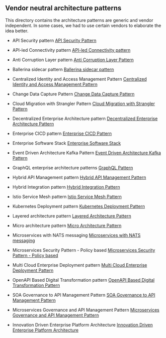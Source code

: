## Vendor neutral architecture patterns
This directory contains the architecture patterns are generic and vendor independent. In some cases, we had to use certain vendors to elaborate the idea better. 

- API Security pattern
[API Security Pattern](API-Security-Pattern.md)

- API-led Connectivity pattern
[API-led Connectivity pattern](API-led-Connectivity-Pattern.md)

- Anti Corruption Layer pattern
[Anti Corruption Layer Pattern](Anti-Corruption-Layer-Pattern.md)

- Ballerina sidecar pattern
[Ballerina sidecar pattern](Ballerina-sidecar-pattern-microservices.md)

- Centralized Identity and Access Management Pattern
[Centralized Identity and Access Management Pattern](Centralized-Identity-Access-Management-Pattern.md)

- Change Data Capture Pattern [Change Data Capture Pattern](Introduction-to-Change-Data-Capture.md)

- Cloud Migration with Strangler Pattern
[Cloud Migration with Strangler Pattern](Cloud-Migration-Strangler-Pattern.md)

- Decentralized Enterprise Architecture pattern
[Decentralized Enterprise Architecture Pattern](Decentralized-Enterpise-Architecture-Pattern.md)

- Enterprise CICD pattern
[Enterprise CICD Pattern](Enterprise-CICD-Pattern.md)

- Enterprise Software Stack
[Enterprise Software Stack](Enterprise-Software-Stack.md)

- Event Driven Architecture Kafka Pattern
[Event Driven Architecture Kafka Pattern](Event-Driven-Architecture-Kafka-Pattern.md)

- GraphQL enterprise architecture patterns
[GraphQL Pattern](GraphQL-Pattern.md)

- Hybrid API Management pattern
[Hybrid API Management Pattern](Hybrid-API-Management-Pattern.md)

- Hybrid Integration pattern
[Hybrid Integration Pattern](Hybrid-Integration-Pattern.md)

- Istio Service Mesh pattern
[Istio Service Mesh Pattern](Istio-Service-Mesh-Pattern.md)

- Kubernetes Deployment pattern
[Kubernetes Deployment Pattern](Kubernetes-Deployment-Pattern.md)

- Layered architecture pattern
[Layered Architecture Pattern](Layered-Architecture-Pattern.md)

- Micro architecture pattern
[Micro Architecture Pattern](Micro-Architecture-Pattern.md)

- Microservices with NATS messaging
[Microservices with NATS messaging](Microservices-with-NATS-messaging.md)

- Microservices Security Pattern - Policy based
[Microservices Security Pattern - Policy based](Microservices-Security-Pattern-Policy-Based.md)

- Multi Cloud Enterprise Deployment pattern
[Multi Cloud Enterprise Deployment Pattern](Multi-Cloud-Enterprise-Deployment-Pattern.md)

- OpenAPI Based Digital Transformation pattern
[OpenAPI Based Digital Transformation Pattern](OpenAPI-Based-Digital-Transformation-Pattern.md)

- SOA Governance to API Management Pattern
[SOA Governance to API Management Pattern](SOA-governance-to-API-management-pattern.md)

- Microservices Governance and API Management Pattern
[Microservices Governance and API Management Pattern](Microservices-Governance-And-API-Management.md)

- Innovation Driven Enterprise Platform Architecture
[Innovation Driven Enterprise Platform Architecture](Innovation-Driven-Enterprise-Platform-Architecture.md)
